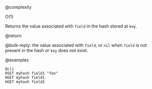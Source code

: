 @complexity

O(1)


Returns the value associated with `field` in the hash stored at `key`.

@return

@bulk-reply: the value associated with `field`, or `nil` when `field` is not
present in the hash or `key` does not exist.

@examples

    @cli
    HSET myhash field1 "foo"
    HGET myhash field1
    HGET myhash field2

